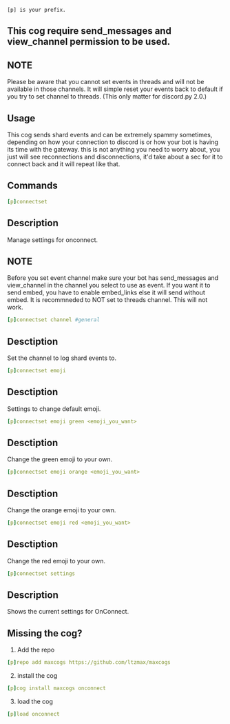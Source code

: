 ``
[p] is your prefix.
``
## This cog require send_messages and view_channel permission to be used.

## NOTE
Please be aware that you cannot set events in threads and will not be available in those channels. It will simple reset your events back to default if you try to set channel to threads. (This only matter for discord.py 2.0.)

## Usage
This cog sends shard events and can be extremely spammy sometimes, depending on how your connection to discord is or how your bot is having its time with the gateway. this is not anything you need to worry about, you just will see reconnections and disconnections, it'd take about a sec for it to connect back and it will repeat like that.

## Commands
```yaml
[p]connectset
```
## Description
Manage settings for onconnect.

## NOTE
Before you set event channel make sure your bot has send_messages and view_channel in the channel you select to use as event. If you want it to send embed, you have to enable embed_links else it will send without embed. It is recommneded to NOT set to threads channel. This will not work.
```yaml
[p]connectset channel #general
```
## Desctiption
Set the channel to log shard events to.
```yaml
[p]connectset emoji
```
## Desctiption
Settings to change default emoji.
```yaml
[p]connectset emoji green <emoji_you_want>
```
## Desctiption
Change the green emoji to your own.
```yaml
[p]connectset emoji orange <emoji_you_want>
```
## Desctiption
Change the orange emoji to your own.
```yaml
[p]connectset emoji red <emoji_you_want>
```
## Desctiption
Change the red emoji to your own.
```yaml
[p]connectset settings
```
## Description
Shows the current settings for OnConnect.

## Missing the cog?
1. Add the repo
```yaml
[p]repo add maxcogs https://github.com/ltzmax/maxcogs
```
2. install the cog
```yaml
[p]cog install maxcogs onconnect
```
3. load the cog
```yaml
[p]load onconnect
```
